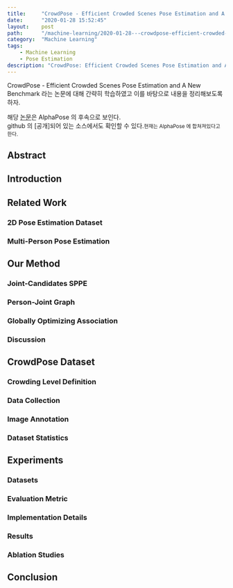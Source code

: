 ```yaml
---
title:     "CrowdPose - Efficient Crowded Scenes Pose Estimation and A New Benchmark"
date:      "2020-01-28 15:52:45"
layout:    post
path:      "/machine-learning/2020-01-28---crowdpose-efficient-crowded-scenes-pose-estimation-and-a-new-benchmark/"
category:  "Machine Learning"
tags: 
    - Machine Learning
    - Pose Estimation
description: "CrowdPose: Efficient Crowded Scenes Pose Estimation and A New Benchmark 논문을 읽고 간단히 정리한 포스트입니다."
---
```


CrowdPose - Efficient Crowded Scenes Pose Estimation and A New Benchmark 라는 논문에 대해 간략히 학습하였고 이를 바탕으로 내용을 정리해보도록 하자.

해당 [논문]()은 AlphaPose 의 후속으로 보인다.  
github 의 [공개]되어 있는 소스에서도 확인할 수 있다.<small>현재는 AlphaPose 에 합쳐져있다고 한다.</small>  

## Abstract

## Introduction

## Related Work

### 2D Pose Estimation Dataset

### Multi-Person Pose Estimation

## Our Method

### Joint-Candidates SPPE

### Person-Joint Graph

### Globally Optimizing Association

### Discussion

## CrowdPose Dataset

### Crowding Level Definition

### Data Collection

### Image Annotation

### Dataset Statistics

## Experiments

### Datasets

### Evaluation Metric

### Implementation Details

### Results

### Ablation Studies

## Conclusion